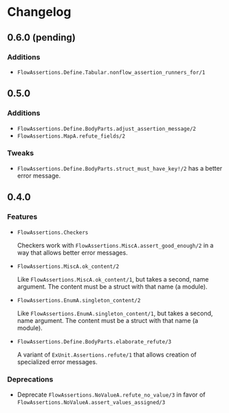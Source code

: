 # Changelog

## 0.6.0 (pending)

### Additions

* `FlowAssertions.Define.Tabular.nonflow_assertion_runners_for/1`

## 0.5.0

### Additions

* `FlowAssertions.Define.BodyParts.adjust_assertion_message/2`
* `FlowAssertions.MapA.refute_fields/2`

### Tweaks

* `FlowAssertions.Define.BodyParts.struct_must_have_key!/2` has a better error
  message.

## 0.4.0
### Features

* `FlowAssertions.Checkers`

  Checkers work with `FlowAssertions.MiscA.assert_good_enough/2` in a way
  that allows better error messages.
  
* `FlowAssertions.MiscA.ok_content/2` 

  Like `FlowAssertions.MiscA.ok_content/1`, but takes a second, name argument.
  The content must be a struct with that name (a module).

* `FlowAssertions.EnumA.singleton_content/2` 

  Like `FlowAssertions.EnumA.singleton_content/1`, but takes a second, name argument.
  The content must be a struct with that name (a module).

* `FlowAssertions.Define.BodyParts.elaborate_refute/3`

  A variant of `ExUnit.Assertions.refute/1` that allows creation of
  specialized error messages.

### Deprecations

* Deprecate `FlowAssertions.NoValueA.refute_no_value/3` in favor of `FlowAssertions.NoValueA.assert_values_assigned/3`
